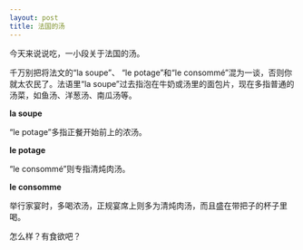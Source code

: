 ```yaml
---
layout: post
title: 法国的汤
---
```


今天来说说吃，一小段关于法国的汤。

千万别把将法文的“la soupe”、 “le potage”和“le consommé”混为一谈，否则你就太农民了。法语里“la soupe”过去指泡在牛奶或汤里的面包片，现在多指普通的汤菜，如鱼汤、洋葱汤、南瓜汤等。

[](/node/55)**la soupe**

“le potage”多指正餐开始前上的浓汤。

[](/node/56)**le potage**

“le consommé”则专指清炖肉汤。

[](/node/57)**le consomme**

举行家宴时，多喝浓汤，正规宴席上则多为清炖肉汤，而且盛在带把子的杯子里喝。

怎么样？有食欲吧？
